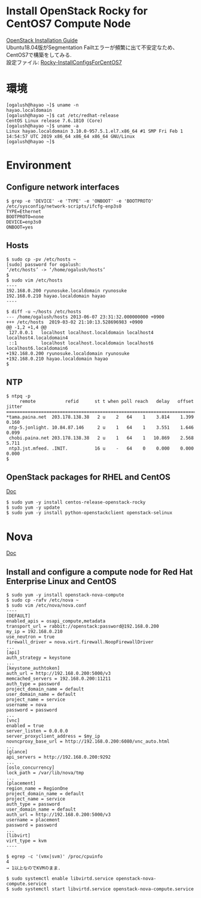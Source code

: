 # Install OpenStack Rocky for CentOS7 Compute Node
[OpenStack Installation Guide](https://docs.openstack.org/install-guide/)  
Ubuntu18.04版がSegmentation Failtエラーが頻繁に出て不安定なため、CentOS7で構築をしてみる.  
設定ファイル: [Rocky-InstallConfigsForCentOS7](https://github.com/ogalush/Rocky-InstallConfigsForCentOS7)

# 環境
```
[ogalush@hayao ~]$ uname -n
hayao.localdomain
[ogalush@hayao ~]$ cat /etc/redhat-release
CentOS Linux release 7.6.1810 (Core) 
[ogalush@hayao ~]$ uname -a
Linux hayao.localdomain 3.10.0-957.5.1.el7.x86_64 #1 SMP Fri Feb 1 14:54:57 UTC 2019 x86_64 x86_64 x86_64 GNU/Linux
[ogalush@hayao ~]$
```

# Environment
## Configure network interfaces
```
$ grep -e 'DEVICE' -e 'TYPE' -e 'ONBOOT' -e 'BOOTPROTO' /etc/sysconfig/network-scripts/ifcfg-enp3s0
TYPE=Ethernet
BOOTPROTO=none
DEVICE=enp3s0
ONBOOT=yes
```

## Hosts
```
$ sudo cp -pv /etc/hosts ~
[sudo] password for ogalush: 
‘/etc/hosts’ -> ‘/home/ogalush/hosts’
$
$ sudo vim /etc/hosts
----
192.168.0.200 ryunosuke.localdomain ryunosuke
192.168.0.210 hayao.localdomain hayao
----

$ diff -u ~/hosts /etc/hosts
--- /home/ogalush/hosts 2013-06-07 23:31:32.000000000 +0900
+++ /etc/hosts  2019-03-02 21:10:13.528696983 +0900
@@ -1,2 +1,4 @@
 127.0.0.1   localhost localhost.localdomain localhost4 localhost4.localdomain4
 ::1         localhost localhost.localdomain localhost6 localhost6.localdomain6
+192.168.0.200 ryunosuke.localdomain ryunosuke
+192.168.0.210 hayao.localdomain hayao
$
```

## NTP
```
$ ntpq -p
     remote           refid      st t when poll reach   delay   offset  jitter
==============================================================================
*tama.paina.net  203.178.138.38   2 u    2   64    1    3.814    1.399   0.160
 ntp-5.jonlight. 10.84.87.146     2 u    1   64    1    3.551    1.646   0.099
 chobi.paina.net 203.178.138.38   2 u    1   64    1   10.869    2.568   5.711
 ntp3.jst.mfeed. .INIT.          16 u    -   64    0    0.000    0.000   0.000
$
```

## OpenStack packages for RHEL and CentOS
[Doc](https://docs.openstack.org/install-guide/environment-packages-rdo.html)
```
$ sudo yum -y install centos-release-openstack-rocky
$ sudo yum -y update
$ sudo yum -y install python-openstackclient openstack-selinux
```

# Nova
[Doc](https://docs.openstack.org/nova/rocky/install/compute-install-rdo.html)

## Install and configure a compute node for Red Hat Enterprise Linux and CentOS
```
$ sudo yum -y install openstack-nova-compute
$ sudo cp -rafv /etc/nova ~
$ sudo vim /etc/nova/nova.conf
----
[DEFAULT]
enabled_apis = osapi_compute,metadata
transport_url = rabbit://openstack:password@192.168.0.200
my_ip = 192.168.0.210
use_neutron = true
firewall_driver = nova.virt.firewall.NoopFirewallDriver
...
[api]
auth_strategy = keystone
...
[keystone_authtoken]
auth_url = http://192.168.0.200:5000/v3
memcached_servers = 192.168.0.200:11211
auth_type = password
project_domain_name = default
user_domain_name = default
project_name = service
username = nova
password = password
...
[vnc]
enabled = true
server_listen = 0.0.0.0
server_proxyclient_address = $my_ip
novncproxy_base_url = http://192.168.0.200:6080/vnc_auto.html
...
[glance]
api_servers = http://192.168.0.200:9292
...
[oslo_concurrency]
lock_path = /var/lib/nova/tmp
...
[placement]
region_name = RegionOne
project_domain_name = default
project_name = service
auth_type = password
user_domain_name = default
auth_url = http://192.168.0.200:5000/v3
username = placement
password = password
...
[libvirt]
virt_type = kvm 
----

$ egrep -c '(vmx|svm)' /proc/cpuinfo
4
→ 1以上なのでKVMのまま.

$ sudo systemctl enable libvirtd.service openstack-nova-compute.service
$ sudo systemctl start libvirtd.service openstack-nova-compute.service
```

